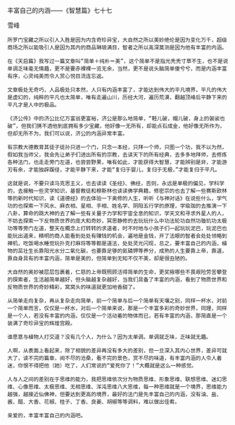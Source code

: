 丰富自己的内涵——《智慧篇》七十七

雪峰


    所罗门宝藏之所以引人入胜是因为内含奇珍异宝，大自然之所以美妙绝伦是因为变化万千，超级商场之所以能吸引人是因为其内的商品琳琅满目，智者之所以高深莫测是因为他有丰富的内涵。

    在《天启篇》我写过一篇文章叫“简单＋纯朴＝美”，这个简单不是指光秃秃寸草不生，也不是说单调乏味毫无情趣，更不是要赤裸裸一览无余，当然，更不是说头脑简单傻兮兮，而是内涵丰富有序，心灵纯美而令人赏心悦目流连忘返。

    文章极处无奇巧，人品极处只本然，人只有内涵丰富了，才能达到伟大的平凡境界，平凡的伟大是虚幻的，纯粹的平凡也太简单，唯有走遍山川，历经大河，遍历荒漠，翻越顶峰后平静下来的平凡才是人中的极品。

    《济公传》中的济公比亿万富翁更富裕，济公是那么地简单，“鞋儿破，帽儿破，身上的袈裟也破”，但我们猜不透他到底拥有多少宝藏，他好像一无所有，却能点石成金，他好像无所作为，但却无所不为，我们可以说，济公的内涵异常丰富。

    有宗教大德教育其徒子徒孙只进一个门，只念一本经，只拜一个师，只图一个功，我不以为然，假如我当师父，我会先让弟子们进出所有的宗教，去读天下的所有经典，去多多地拜师，去修炼各种法门，也走走旁门左道，也尝尝野果，唯有如此，才能获得大智慧，才能辨别是非，才能游刃有余，才能独辟蹊径，才能平静下来，才能“复归于婴儿，复归于无极，”才能复归于平凡。

    这就是说，不要只读马克思主义，也去读读《圣经》、佛经，否则，永远是单极的偏见，学科学的，去接触一些灵学知识，基督教徒和穆斯林也读读佛学典籍，修密宗的也去了解一些赛斯欧林等的新时代知识，读《道德经》的去体验一下奥修的人生，听听《与神对话》在说些什么，学气功的也探索一下风水、麻衣相、星相、手相、姓名学、阴阳五行学的原理，学瑜珈的去推演一下八卦，算命的跳大神的去了解一些有关量子力学和宇宙全息的知识，学天文和寻求外星人的人，不妨去探索一下反物质世界的庞大和奇妙，冥思静修的去玩玩什么中功法轮功自然功璇玑功太极功等等旁门左道，整天在概念上打转转的求道者，时不时地与小孩子们一起玩玩泥巴，玩泥巴也能玩出道来，精明的商人能看到处处有赚钱的机会，遍地是金钱，开了法眼的智者会处处领略到禅机，吃饭喝水睡觉玩扑克打麻将等等都是道法，处处灵光闪现，总之，要丰富自己的内涵，植物的茁壮生长靠阳光水分二氧化碳，也要靠足够的氮磷钾等养分，成熟的人生要靠上帝，靠道，靠自身具有的丰富内涵，简单是美的，但简单到无知不仅不美，却是很丑陋的。

    大自然的奥妙被层层包裹着，仁慈的上帝既照顾活得简单的生命，更奖掖哪些不畏艰险劳苦攀登的探索者，生活越简单越好，但头脑越复杂越好，当我们具备了丰富的内涵，看到了物质世界和反物质世界的奇妙精彩，窝窝头的味道就更加地香甜了。

    从简单走向复杂，再从复杂走向简单，前一个简单与后一个简单有天壤之别，同样一杯水，对前一个简单而言，仅仅是一杯水，对后一个简单来说，那是一个丰富多彩的奇妙世界，同理，同样是一个人，若没有丰富的内涵，仅仅是一个活动着的物体而已，若有丰富的内涵，那简直是一个装满了奇珍异宝的辉煌宫殿。

    谁愿意与植物人打交道？没有几个人，为什么？因为太单调。单调就乏味，乏味就无趣。

    人啊，从表面上看起来，除了相貌的差异再没有多大的差别，但一旦深入其内心世界，差异可就大了，读不完的篇章，阅不尽的沧桑，看不完的景色，赏不尽的味道，有丰富内涵的人令人着迷，你恨不得把他（她）吃了，人们常说的“爱死你了！”大概就是这么一种感觉。

    人与人之间的差别在于思维的能力，我把思维依次分为物质思维、形象思维、联想思维、迷幻思维、心像思维、太极思维、无相思维、浑沌思维八大思维，每一种思维就是一个境界，思维能力越强，越接近仙佛神，但要达到更高的境界，最好的法门是先丰富自己的内涵，没有油、盐、酱、醋、大香、花椒、桂子、丁香、良姜、胡椒等等调料，难以做出佳肴。

    亲爱的，丰富丰富自己的内涵吧。



